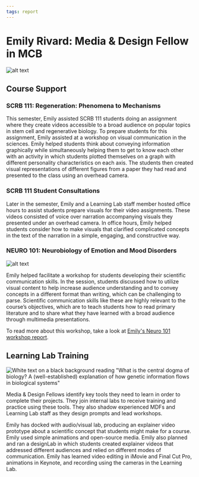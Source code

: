 ```yaml
---
tags: report
---
```


# Emily Rivard: Media & Design Fellow in MCB

![alt text](https://files.slack.com/files-pri/T0HTW3H0V-F04E0FJGCJE/screen_shot_2022-12-06_at_1.45.11_pm.png?pub_secret=12377ab080)

## Course Support

### SCRB 111: Regeneration: Phenomena to Mechanisms
This semester, Emily assisted SCRB 111 students doing an assignment where they create videos accessible to a broad audience on popular topics in stem cell and regenerative biology. To prepare students for this assignment, Emily assisted at a workshop on visual communication in the sciences.  Emily helped students think about conveying information graphically while simultaneously helping them to get to know each other with an activity in which students plotted themselves on a graph with different personality characteristics on each axis.  The students then created visual representations of different figures from a paper they had read and presented to the class using an overhead camera. 

### SCRB 111 Student Consultations
Later in the semester, Emily and a Learning Lab staff member hosted office hours to assist students prepare visuals for their video assignments.  These videos consisted of voice over narration accompanying visuals they presented under an overhead camera. In office hours, Emily helped students consider how to make visuals that clarified complicated concepts in the text of the narration in a simple, engaging, and constructive way.

### NEURO 101: Neurobiology of Emotion and Mood Disorders

![alt text](https://files.slack.com/files-pri/T0HTW3H0V-F044X9UU90F/gif-2a_202.gif?pub_secret=0578cea947)

Emily helped facilitate a workshop for students developing their scientific communication skills. In the session, students discussed how to utilize visual content to help increase audience understanding and to convey concepts in a different format than writing, which can be challenging to parse. Scientific communication skills like these are highly relevant to the course’s objectives, which are to teach students how to read primary literature and to share what they have learned with a broad audience through multimedia presentations.

To read more about this workshop, take a look at [Emily's Neuro 101 workshop report](https://hackmd.io/3EFvGVYHTs2T2F31-ia4rw?view).

## Learning Lab Training

![White text on a black background reading "What is the central dogma of biology? A (well-established) explanation of how genetic information flows in biological systems"](https://files.slack.com/files-pri/T0HTW3H0V-F047NN0QZRU/screen_shot_2022-10-24_at_1.49.30_pm.png?pub_secret=db1fd95bf6)

Media & Design Fellows identify key tools they need to learn in order to complete their projects. They join internal labs to receive training and practice using these tools. They also shadow experienced MDFs and Learning Lab staff as they design prompts and lead workshops. 

Emily has docked with audio/visual lab, producing an explainer video prototype about a scientific concept that students might make for a course. Emily used simple animations and open-source media. Emily also planned and ran a designLab in which students created explainer videos that addressed different audiences and relied on different modes of communication. Emily has learned video editing in iMovie and Final Cut Pro, animations in Keynote, and recording using the cameras in the Learning Lab.
